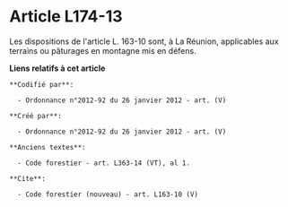# Article L174-13

Les dispositions de l'article L. 163-10 sont, à La Réunion, applicables aux terrains ou pâturages en montagne mis en défens.

**Liens relatifs à cet article**

	**Codifié par**:

	  - Ordonnance n°2012-92 du 26 janvier 2012 - art. (V)

	**Créé par**:

	  - Ordonnance n°2012-92 du 26 janvier 2012 - art. (V)

	**Anciens textes**:

	  - Code forestier - art. L363-14 (VT), al 1.

	**Cite**:

	  - Code forestier (nouveau) - art. L163-10 (V)
